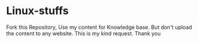 # Linux-stuffs

Fork this Repository, Use my content for Knowledge base. But don't upload the content to any website. This is my kind request. Thank you
